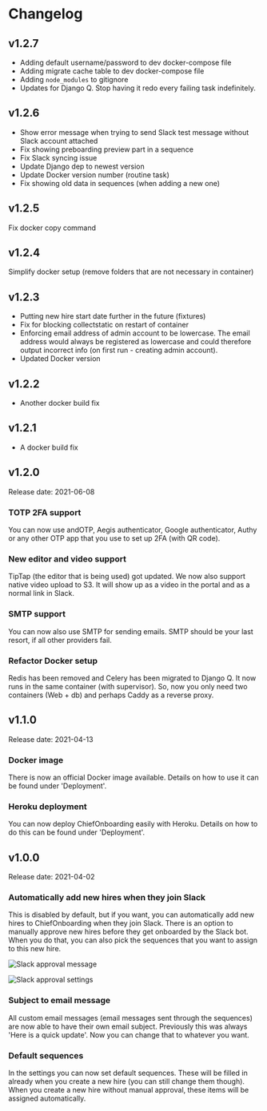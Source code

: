 # Changelog

## v1.2.7
* Adding default username/password to dev docker-compose file
* Adding migrate cache table to dev docker-compose file
* Adding `node_modules` to gitignore
* Updates for Django Q. Stop having it redo every failing task indefinitely.

## v1.2.6
* Show error message when trying to send Slack test message without Slack account attached
* Fix showing preboarding preview part in a sequence
* Fix Slack syncing issue
* Update Django dep to newest version
* Update Docker version number (routine task)
* Fix showing old data in sequences (when adding a new one)

## v1.2.5
Fix docker copy command

## v1.2.4
Simplify docker setup (remove folders that are not necessary in container)

## v1.2.3
* Putting new hire start date further in the future (fixtures)
* Fix for blocking collectstatic on restart of container
* Enforcing email address of admin account to be lowercase. The email address would always be registered as lowercase and could therefore output incorrect info (on first run - creating admin account).
* Updated Docker version

## v1.2.2
- Another docker build fix

## v1.2.1
- A docker build fix 

## v1.2.0
Release date: 2021-06-08
### TOTP 2FA support
You can now use andOTP, Aegis authenticator, Google authenticator, Authy or any other OTP app that you use to set up 2FA (with QR code). 

### New editor and video support
TipTap (the editor that is being used) got updated. We now also support native video upload to S3. It will show up as a video in the portal and as a normal link in Slack.

### SMTP support
You can now also use SMTP for sending emails. SMTP should be your last resort, if all other providers fail.

### Refactor Docker setup
Redis has been removed and Celery has been migrated to Django Q. It now runs in the same container (with supervisor). So, now you only need two containers (Web + db) and perhaps Caddy as a reverse proxy.

## v1.1.0
Release date: 2021-04-13
### Docker image
There is now an official Docker image available. Details on how to use it can be found under 'Deployment'.

### Heroku deployment
You can now deploy ChiefOnboarding easily with Heroku. Details on how to do this can be found under 'Deployment'.

## v1.0.0
Release date: 2021-04-02
### Automatically add new hires when they join Slack
This is disabled by default, but if you want, you can automatically add new hires to ChiefOnboarding when they join Slack. There is an option to manually approve new hires before they get onboarded by the Slack bot. When you do that, you can also pick the sequences that you want to assign to this new hire.

![Slack approval message](/slack-approval-settings.png)

![Slack approval settings](/slack-notification-approval.png)


### Subject to email message
All custom email messages (email messages sent through the sequences) are now able to have their own email subject. Previously this was always 'Here is a quick update'. Now you can change that to whatever you want.

### Default sequences
In the settings you can now set default sequences. These will be filled in already when you create a new hire (you can still change them though). When you create a new hire without manual approval, these items will be assigned automatically.
